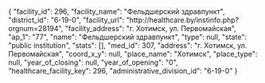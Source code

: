 {
    "facility_id": 296,
    "facility_name": "Фельдшерский здравпункт",
    "district_id": "6-19-0",
    "facility_url": "http:\/\/healthcare.by\/instinfo.php?orgnum=28194",
    "facility_address": "г. Хотимск, ул. Первомайская",
    "ap_1": "77",
    "name": "Фельдшерский здравпункт",
    "type": null,
    "state": "public institution",
    "stats": [],
    "med_id": 307,
    "address": "г. Хотимск, ул. Первомайская",
    "coord_x_y": null,
    "place_name": "Хотимск",
    "place_type": null,
    "year_of_closing": null,
    "year_of_opening": "0",
    "healthcare_facility_key": 296,
    "administrative_division_id": "6-19-0"
}